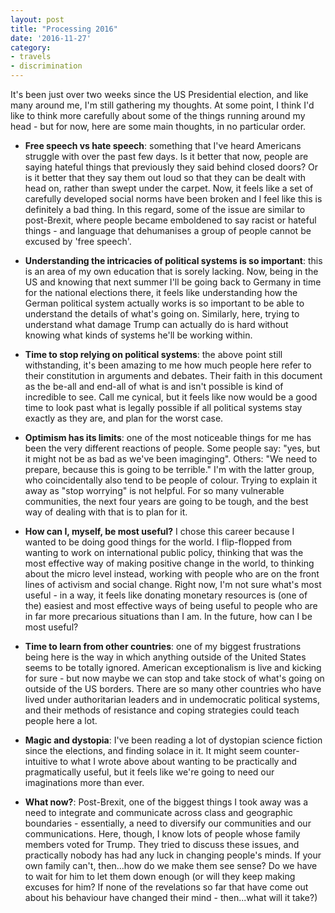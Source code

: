 ```yaml
---
layout: post
title: "Processing 2016"
date: '2016-11-27'
category:
- travels
- discrimination
---
```


It's been just over two weeks since the US Presidential election, and like many around me, I'm still gathering my thoughts. At some point, I think I'd like to think more carefully about some of the things running around my head - but for now, here are some main thoughts, in no particular order.

<!--more-->

* **Free speech vs hate speech**: something that I've heard Americans struggle with over the past few days. Is it better that now, people are saying hateful things that previously they said behind closed doors? Or is it better that they say them out loud so that they can be dealt with head on, rather than swept under the carpet. Now, it feels like a set of carefully developed social norms have been broken and I feel like this is definitely a bad thing. In this regard, some of the issue are similar to post-Brexit, where people became emboldened to say racist or hateful things - and language that dehumanises a group of people cannot be excused by 'free speech'.

* **Understanding the intricacies of political systems is so important**: this is an area of my own education that is sorely lacking. Now, being in the US and knowing that next summer I'll be going back to Germany in time for the national elections there, it feels like understanding how the German political system actually works is so important to be able to understand the details of what's going on. Similarly, here, trying to understand what damage Trump can actually do is hard without knowing what kinds of systems he'll be working within.

* **Time to stop relying on political systems**: the above point still withstanding, it's been amazing to me how much people here refer to their constitution in arguments and debates. Their faith in this document as the be-all and end-all of what is and isn't possible is kind of incredible to see. Call me cynical, but it feels like now would be a good time to look past what is legally possible if all political systems stay exactly as they are, and plan for the worst case.

* **Optimism has its limits**: one of the most noticeable things for me has been the very different reactions of people. Some people say: "yes, but it might not be as bad as we've been imaginging". Others: "We need to prepare, because this is going to be terrible." I'm with the latter group, who coincidentally also tend to be people of colour. Trying to explain it away as "stop worrying" is not helpful. For so many vulnerable communities, the next four years are going to be tough, and the best way of dealing with that is to plan for it.

* **How can I, myself, be most useful?** I chose this career because I wanted to be doing good things for the world. I flip-flopped from wanting to work on international public policy, thinking that was the most effective way of making positive change in the world, to thinking about the micro level instead, working with people who are on the front lines of activism and social change. Right now, I'm not sure what's most useful - in a way, it feels like donating monetary resources is (one of the) easiest and most effective ways of being useful to people who are in far more precarious situations than I am. In the future, how can I be most useful?

* **Time to learn from other countries**: one of my biggest frustrations being here is the way in which anything outside of the United States seems to be totally ignored. American exceptionalism is live and kicking for sure - but now maybe we can stop and take stock of what's going on outside of the US borders. There are so many other countries who have lived under authoritarian leaders and in undemocratic political systems, and their methods of resistance and coping strategies could teach people here a lot.

* **Magic and dystopia**: I've been reading a lot of dystopian science fiction since the elections, and finding solace in it. It might seem counter-intuitive to what I wrote above about wanting to be practically and pragmatically useful, but it feels like we're going to need our imaginations more than ever.

* **What now?**: Post-Brexit, one of the biggest things I took away was a need to integrate and communicate across class and geographic boundaries - essentially, a need to diversify our communities and our communications. Here, though, I know lots of people whose family members voted for Trump. They tried to discuss these issues, and practically nobody has had any luck in changing people's minds. If your own family can't, then...how do we make them see sense? Do we have to wait for him to let them down enough (or will they keep making excuses for him? If none of the revelations so far that have come out about his behaviour have changed their mind - then...what will it take?)
